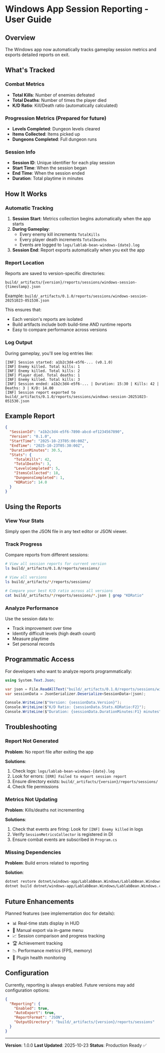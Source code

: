# Windows App Session Reporting - User Guide

## Overview

The Windows app now automatically tracks gameplay session metrics and exports detailed reports on exit.

## What's Tracked

### Combat Metrics

- **Total Kills**: Number of enemies defeated
- **Total Deaths**: Number of times the player died
- **K/D Ratio**: Kill/Death ratio (automatically calculated)

### Progression Metrics (Prepared for future)

- **Levels Completed**: Dungeon levels cleared
- **Items Collected**: Items picked up
- **Dungeons Completed**: Full dungeon runs

### Session Info

- **Session ID**: Unique identifier for each play session
- **Start Time**: When the session began
- **End Time**: When the session ended
- **Duration**: Total playtime in minutes

## How It Works

### Automatic Tracking

1. **Session Start**: Metrics collection begins automatically when the app starts
2. **During Gameplay**:
   - Every enemy kill increments `TotalKills`
   - Every player death increments `TotalDeaths`
   - Events are logged to `logs/lablab-bean-windows-{date}.log`
3. **Session End**: Report exports automatically when you exit the app

### Report Location

Reports are saved to version-specific directories:

```
build/_artifacts/{version}/reports/sessions/windows-session-{timestamp}.json
```

Example: `build/_artifacts/0.1.0/reports/sessions/windows-session-20251023-051530.json`

This ensures that:

- Each version's reports are isolated
- Build artifacts include both build-time AND runtime reports
- Easy to compare performance across versions

### Log Output

During gameplay, you'll see log entries like:

```
[INF] Session started: a1b2c3d4-e5f6-... (v0.1.0)
[INF] Enemy killed. Total kills: 1
[INF] Enemy killed. Total kills: 2
[INF] Player died. Total deaths: 1
[INF] Enemy killed. Total kills: 3
[INF] Session ended: a1b2c3d4-e5f6-... | Duration: 15:30 | Kills: 42 | Deaths: 3 | K/D: 14.00
[INF] Session report exported to build/_artifacts/0.1.0/reports/sessions/windows-session-20251023-051530.json
```

## Example Report

```json
{
  "SessionId": "a1b2c3d4-e5f6-7890-abcd-ef1234567890",
  "Version": "0.1.0",
  "StartTime": "2025-10-23T05:00:00Z",
  "EndTime": "2025-10-23T05:30:00Z",
  "DurationMinutes": 30.5,
  "Stats": {
    "TotalKills": 42,
    "TotalDeaths": 3,
    "LevelsCompleted": 5,
    "ItemsCollected": 18,
    "DungeonsCompleted": 1,
    "KDRatio": 14.0
  }
}
```

## Using the Reports

### View Your Stats

Simply open the JSON file in any text editor or JSON viewer.

### Track Progress

Compare reports from different sessions:

```bash
# View all session reports for current version
ls build/_artifacts/0.1.0/reports/sessions/

# View all versions
ls build/_artifacts/*/reports/sessions/

# Compare your best K/D ratio across all versions
cat build/_artifacts/*/reports/sessions/*.json | grep "KDRatio"
```

### Analyze Performance

Use the session data to:

- Track improvement over time
- Identify difficult levels (high death count)
- Measure playtime
- Set personal records

## Programmatic Access

For developers who want to analyze reports programmatically:

```csharp
using System.Text.Json;

var json = File.ReadAllText("build/_artifacts/0.1.0/reports/sessions/windows-session-20251023-051530.json");
var sessionData = JsonSerializer.Deserialize<SessionData>(json);

Console.WriteLine($"Version: {sessionData.Version}");
Console.WriteLine($"K/D Ratio: {sessionData.Stats.KDRatio:F2}");
Console.WriteLine($"Duration: {sessionData.DurationMinutes:F1} minutes");
```

## Troubleshooting

### Report Not Generated

**Problem**: No report file after exiting the app

**Solutions**:

1. Check logs: `logs/lablab-bean-windows-{date}.log`
2. Look for errors: `[ERR] Failed to export session report`
3. Ensure directory exists: `build/_artifacts/{version}/reports/sessions/`
4. Check file permissions

### Metrics Not Updating

**Problem**: Kills/deaths not incrementing

**Solutions**:

1. Check that events are firing: Look for `[INF] Enemy killed` in logs
2. Verify `SessionMetricsCollector` is registered in DI
3. Ensure combat events are subscribed in `Program.cs`

### Missing Dependencies

**Problem**: Build errors related to reporting

**Solution**:

```bash
dotnet restore dotnet/windows-app/LablabBean.Windows/LablabBean.Windows.csproj
dotnet build dotnet/windows-app/LablabBean.Windows/LablabBean.Windows.csproj
```

## Future Enhancements

Planned features (see implementation doc for details):

- 📊 Real-time stats display in HUD
- 💾 Manual export via in-game menu
- 📈 Session comparison and progress tracking
- 🏆 Achievement tracking
- 📉 Performance metrics (FPS, memory)
- 🔌 Plugin health monitoring

## Configuration

Currently, reporting is always enabled. Future versions may add configuration options:

```json
{
  "Reporting": {
    "Enabled": true,
    "AutoExport": true,
    "ReportFormat": "JSON",
    "OutputDirectory": "build/_artifacts/{version}/reports/sessions"
  }
}
```

---

**Version**: 1.0.0
**Last Updated**: 2025-10-23
**Status**: Production Ready ✅
